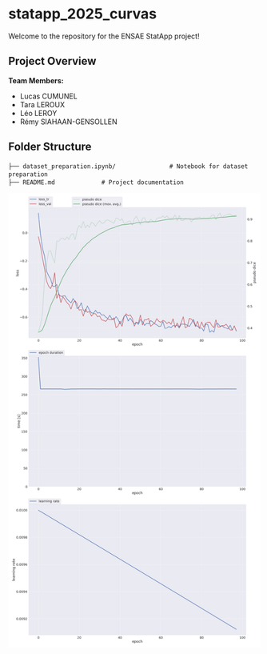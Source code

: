 # statapp_2025_curvas

Welcome to the repository for the ENSAE StatApp project!

## Project Overview

**Team Members:**
- Lucas CUMUNEL
- Tara LEROUX
- Léo LEROY
- Rémy SIAHAAN-GENSOLLEN

## Folder Structure

```
├── dataset_preparation.ipynb/               # Notebook for dataset preparation
├── README.md             # Project documentation
```

![progress](nnUNet_results/Dataset475_CURVAS/nnUNetTrainer__nnUNetPlans__3d_fullres/fold_0/progress.png)